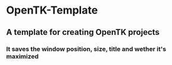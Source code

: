 # OpenTK-Template
## A template for creating OpenTK projects
### It saves the window position, size, title and wether it's maximized
